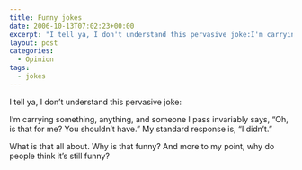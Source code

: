 ```yaml
---
title: Funny jokes
date: 2006-10-13T07:02:23+00:00
excerpt: "I tell ya, I don't understand this pervasive joke:I'm carrying something, anything, and someone I pass invariably"
layout: post
categories:
  - Opinion
tags:
  - jokes
---
```

I tell ya, I don&#8217;t understand this pervasive joke:

I&#8217;m carrying something, anything, and someone I pass invariably says, &#8220;Oh, is that for me? You shouldn&#8217;t have.&#8221; My standard response is, &#8220;I didn&#8217;t.&#8221;

What is that all about. Why is that funny? And more to my point, why do people think it&#8217;s still funny?